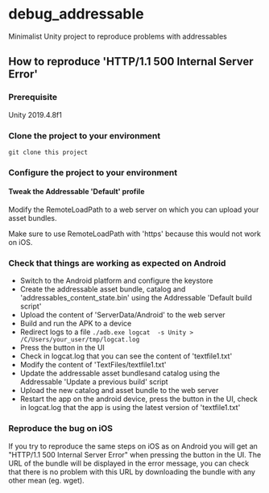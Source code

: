 # debug_addressable

Minimalist Unity project to reproduce problems with addressables

## How to reproduce 'HTTP/1.1 500 Internal Server Error'

### Prerequisite

Unity 2019.4.8f1

### Clone the project to your environment

`git clone this project`

### Configure the project to your environment

#### Tweak the Addressable 'Default' profile

Modify the RemoteLoadPath to a web server on which you can upload your asset bundles. 

Make sure to use RemoteLoadPath with 'https' because this would not work on iOS.

### Check that things are working as expected on Android

  * Switch to the Android platform and configure the keystore
  * Create the addressable asset bundle, catalog and 'addressables_content_state.bin' using the Addressable 'Default build script'
  * Upload the content of 'ServerData/Android' to the web server
  * Build and run the APK to a device
  * Redirect logs to a file `./adb.exe logcat  -s Unity > /C/Users/your_user/tmp/logcat.log`
  * Press the button in the UI
  * Check in logcat.log that you can see the content of  'textfile1.txt'
  * Modify the content of 'TextFiles/textfile1.txt'
  * Update the addressable asset bundlesand catalog using the Addressable 'Update a previous build' script
  * Upload the new catalog and asset bundle to the web server
  * Restart the app on the android device, press the button in the UI, check in logcat.log that the app is using the latest version of 'textfile1.txt'

### Reproduce the bug on iOS

If you try to reproduce the same steps on iOS as on Android you will get an "HTTP/1.1 500 Internal Server Error" when pressing the button in the UI.
The URL of the bundle will be displayed in the error message, you can check that there is no problem with this URL by downloading the bundle with any other mean (eg. wget).




